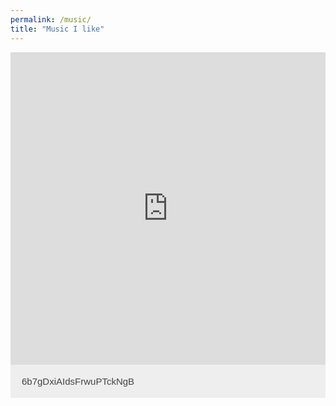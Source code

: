 ```yaml
---
permalink: /music/
title: "Music I like"
---
```


<style>
.accordion {
  background-color: #eee;
  color: #444;
  cursor: pointer;
  padding: 18px;
  width: 100%;
  border: none;
  text-align: left;
  outline: none;
  font-size: 15px;
  transition: 0.4s;
}

.active, .accordion:hover {
  background-color: #ccc;
}

.panel {
  padding: 0;
  background-color: white;
  max-height: 0;
  overflow: hidden;
  transition: max-height 0.2s ease-out;
}
</style>

<iframe src="https://open.spotify.com/embed/playlist/6b7gDxiAIdsFrwuPTckNgB" width="100%" height="500" frameborder="0" allowtransparency="true" allow="encrypted-media"></iframe>

<div markdown = "0">
    <button class="accordion" data-spotify-id="6b7gDxiAIdsFrwuPTckNgB">6b7gDxiAIdsFrwuPTckNgB</button>
    <!-- <div class="panel">
        <iframe src="https://open.spotify.com/embed/playlist/6b7gDxiAIdsFrwuPTckNgB" width="100%" height="500" frameborder="0" allowtransparency="true" allow="encrypted-media"></iframe>
    </div> -->
</div>


<script>
var acc = document.getElementsByClassName("accordion");
var i;

for (i = 0; i < acc.length; i++) {
    acc[i].addEventListener("click", function() {
        this.classList.toggle("active");

        if(this.classList.contains("active")) {
            var ifrm = document.createElement("iframe");
            ifrm.setAttribute("src", `https://open.spotify.com/embed/playlist/${this.attributes["data-spotify-id"].value}`);
            ifrm.style.width = "100%";
            ifrm.style.height = "500px";
            this.parentNode.appendChild(ifrm);
        } else {
            this.nextElementSibling.remove();
        }

        
        // var panel = this.nextElementSibling;
        // if (panel.style.maxHeight) {
        //     panel.style.maxHeight = null;
        // } else {
        //     panel.style.maxHeight = panel.scrollHeight + "px";
        // } 
    });
}
</script>
